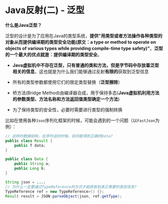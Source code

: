 # Java反射(二) - 泛型

**什么是Java泛型？**

泛型的设计是为了应用在Java的类型系统，**提供"用类型或者方法操作各种类型的对象从而提供编译期的类型安全功能(原文：a type or method to operate on objects of various types while providing compile-time type safety)"**。**泛型的一个最大的优点就是：提供编译期的类型安全**。

- **Java虚拟机中不存在泛型，只有普通的类和方法，但是字节码中存放着泛型相关的信息**，这也就是为什么我们能够通过反射**有限的**获取到泛型信息

- 所有的类型参数都使用它们的限定类型替换（**泛型擦除**）

- 桥方法(Bridge Method)由编译器合成，用于保持多态(**Java虚拟机利用方法的参数类型、方法名称和方法返回值类型确定一个方法**)

- 为了保持类型的安全性，必要时需要进行类型的强制转换

比如在使用各种`Json`序列化框架的时候，可能会遇到的一个问题（以`FastJson`为例）：

```java
// 这样的数据结构，反序列话的时候，如何能得到正确的Data?
public class Result {
    public T data;
}

public class Data {
    public String a;    
    public Long b;
}

String json = ...;
// 为什么一定要通过TypeReference的方式才能获取到真正需要的类型信息?
TypeReference ref = new TypeReference>() {};
Result result = JSON.parseObject(json, ref.getType);
```


